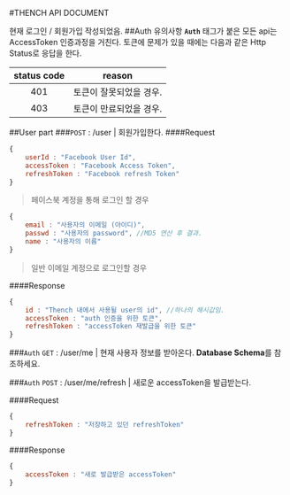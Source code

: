 #THENCH API DOCUMENT

현재 로그인 / 회원가입 작성되었음.
##Auth 유의사항 
**```Auth```** 태그가 붙은 모든 api는 AccessToken 인증과정을 거친다.
토큰에 문제가 있을 때에는 다음과 같은 Http Status로 응답을 한다.

| status code | reason |
|:-----------:|:------:|
| 401 | 토큰이 잘못되었을 경우. |
| 403 | 토큰이 만료되었을 경우. |

##User part
###```POST``` : /user | 회원가입한다.
####Request
```js
{
	userId : "Facebook User Id",
	accessToken : "Facebook Access Token",
	refreshToken : "Facebook refresh Token"
}
```
> 페이스북 계정을 통해 로그인 할 경우

```js
{
	email : "사용자의 이메일 (아이디)",
	passwd : "사용자의 password", //MD5 연산 후 결과.
	name : "사용자의 이름"
}
```
> 일반 이메일 계정으로 로그인할 경우

####Response
```js
{
	id : "Thench 내에서 사용될 user의 id", //하나의 해시값임.
	accessToken : "auth 인증을 위한 토큰",
	refreshToken : "accessToken 재발급을 위한 토큰"
}
```

###`Auth` ```GET``` : /user/me | 현재 사용자 정보를 받아온다. 
**Database Schema**를 참조하세요.

###`Auth` ```POST``` : /user/me/refresh | 새로운 accessToken을 발급받는다.

####Request
```js
{
	refreshToken : "저장하고 있던 refreshToken"
}
```

####Response
```js
{
	accessToken : "새로 발급받은 accessToken"
}
```